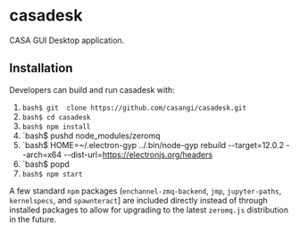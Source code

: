 # casadesk

CASA GUI Desktop application.

## Installation

Developers can build and run casadesk with:

1.  `bash$ git  clone https://github.com/casangi/casadesk.git`
1.  `bash$ cd casadesk`
1.  `bash$ npm install`
1.  `bash$ pushd node_modules/zeromq
1.  `bash$ HOME=~/.electron-gyp ../.bin/node-gyp rebuild --target=12.0.2 --arch=x64 --dist-url=https://electronjs.org/headers
1.  `bash$ popd
1.  `bash$ npm start`

A few standard `npm` packages (`enchannel-zmq-backend`, `jmp`, `jupyter-paths`, `kernelspecs`, and `spawnteract`] are included directly instead of through installed packages to allow for upgrading to the latest `zeromq.js` distribution in the future.
